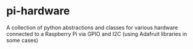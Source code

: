 # pi-hardware
A collection of python abstractions and classes for various hardware connected to a Raspberry Pi via GPIO and I2C (using Adafruit libraries in some cases) 
